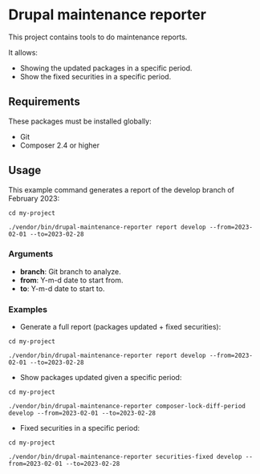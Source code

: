 # Drupal maintenance reporter

This project contains tools to do maintenance reports.

It allows:

- Showing the updated packages in a specific period.
- Show the fixed securities in a specific period.

## Requirements

These packages must be installed globally:

- Git
- Composer 2.4 or higher

## Usage

This example command generates a report of the develop branch of February 2023:

```
cd my-project

./vendor/bin/drupal-maintenance-reporter report develop --from=2023-02-01 --to=2023-02-28
```

### Arguments

- **branch**: Git branch to analyze.
- **from**: Y-m-d date to start from.
- **to**: Y-m-d date to start to.

### Examples

- Generate a full report (packages updated + fixed securities):

```
cd my-project

./vendor/bin/drupal-maintenance-reporter report develop --from=2023-02-01 --to=2023-02-28
```

- Show packages updated given a specific period:

```
cd my-project

./vendor/bin/drupal-maintenance-reporter composer-lock-diff-period develop --from=2023-02-01 --to=2023-02-28
```

- Fixed securities in a specific period:

```
cd my-project

./vendor/bin/drupal-maintenance-reporter securities-fixed develop --from=2023-02-01 --to=2023-02-28
```
